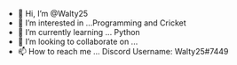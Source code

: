 - 👋 Hi, I’m @Walty25
- 👀 I’m interested in ...Programming and Cricket
- 🌱 I’m currently learning ... Python
- 💞️ I’m looking to collaborate on ... 
- 📫 How to reach me ... Discord Username: Walty25#7449

<!---
Walty25/Walty25 is a ✨ special ✨ repository because its `README.md` (this file) appears on your GitHub profile.
You can click the Preview link to take a look at your changes.
--->
